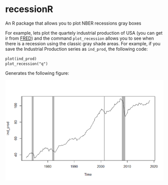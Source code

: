 # recessionR
An R package that allows you to plot NBER recessions gray boxes

For example, lets plot the quartely industrial production of USA (you can get ir from [FRED](https://fred.stlouisfed.org/series/IPGMFNQ)) and the command `plot_recession` allows you to see when there is a recession using the classic gray shade areas. For example, if you save the Industrial Production series as `ind_prod`, the following code:

```
plot(ind_prod)
plot_recession("q")

```

Generates the following figure:

![](example.png)

